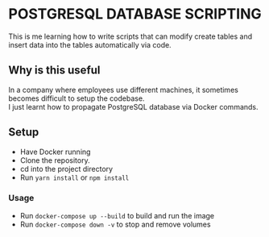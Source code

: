 # POSTGRESQL DATABASE SCRIPTING

This is me learning how to write scripts that can modify create tables and insert data into the tables automatically via code.  

## Why is this useful
In a company where employees use different machines, it sometimes becomes difficult to setup the codebase.   
I just learnt how to propagate PostgreSQL database via Docker commands. 

## Setup

- Have Docker running 
- Clone the repository.    
- cd into the project directory          
- Run `yarn install` or `npm install`    

### Usage
- Run `docker-compose up --build` to build and run the image
- Run `docker-compose down -v` to stop and remove volumes
